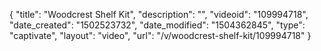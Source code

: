 {
    "title": "Woodcrest Shelf Kit",
    "description": "",
    "videoid": "109994718",
    "date_created": "1502523732",
    "date_modified": "1504362845",
    "type": "captivate",
    "layout": "video",
    "url": "\/v\/woodcrest-shelf-kit\/109994718"
}